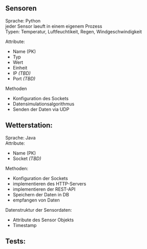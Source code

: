 ## Sensoren
Sprache: Python \
jeder Sensor laeuft in einem eigenem Prozess \
Typen: Temperatur, Luftfeuchtikeit, Regen, Windgeschwindigkeit

Attribute:
- Name (PK)
- Typ
- Wert
- Einheit
- IP *(TBD)*
- Port *(TBD)*

Methoden
- Konfiguration des Sockets
- Datensimulationsalgorithmus
- Senden der Daten via UDP



## Wetterstation:
Sprache: Java\
Attribute:
- Name (PK)
- Socket *(TBD)*

Methoden:
- Konfiguration der Sockets
- implementieren des HTTP-Servers
- implementieren der REST-API
- Speichern der Daten in DB
- empfangen von Daten

Datenstruktur der Sensordaten:
- Attribute des Sensor Objekts
- Timestamp

Tests: 
- 

